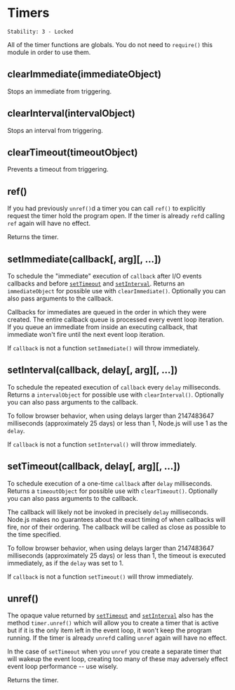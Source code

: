 # Timers

    Stability: 3 - Locked

All of the timer functions are globals.  You do not need to `require()`
this module in order to use them.

## clearImmediate(immediateObject)

Stops an immediate from triggering.

## clearInterval(intervalObject)

Stops an interval from triggering.

## clearTimeout(timeoutObject)

Prevents a timeout from triggering.

## ref()

If you had previously `unref()`d a timer you can call `ref()` to explicitly
request the timer hold the program open. If the timer is already `ref`d calling
`ref` again will have no effect.

Returns the timer.

## setImmediate(callback[, arg][, ...])

To schedule the "immediate" execution of `callback` after I/O events
callbacks and before [`setTimeout`][] and [`setInterval`][]. Returns an
`immediateObject` for possible use with `clearImmediate()`. Optionally you
can also pass arguments to the callback.

Callbacks for immediates are queued in the order in which they were created.
The entire callback queue is processed every event loop iteration. If you queue
an immediate from inside an executing callback, that immediate won't fire
until the next event loop iteration.

If `callback` is not a function `setImmediate()` will throw immediately.

## setInterval(callback, delay[, arg][, ...])

To schedule the repeated execution of `callback` every `delay` milliseconds.
Returns a `intervalObject` for possible use with `clearInterval()`. Optionally
you can also pass arguments to the callback.

To follow browser behavior, when using delays larger than 2147483647
milliseconds (approximately 25 days) or less than 1, Node.js will use 1 as the
`delay`.

If `callback` is not a function `setInterval()` will throw immediately.

## setTimeout(callback, delay[, arg][, ...])

To schedule execution of a one-time `callback` after `delay` milliseconds.
Returns a `timeoutObject` for possible use with `clearTimeout()`. Optionally you
can also pass arguments to the callback.

The callback will likely not be invoked in precisely `delay` milliseconds.
Node.js makes no guarantees about the exact timing of when callbacks will fire,
nor of their ordering. The callback will be called as close as possible to the
time specified.

To follow browser behavior, when using delays larger than 2147483647
milliseconds (approximately 25 days) or less than 1, the timeout is executed
immediately, as if the `delay` was set to 1.

If `callback` is not a function `setTimeout()` will throw immediately.

## unref()

The opaque value returned by [`setTimeout`][] and [`setInterval`][] also has the
method `timer.unref()` which will allow you to create a timer that is active but
if it is the only item left in the event loop, it won't keep the program
running. If the timer is already `unref`d calling `unref` again will have no
effect.

In the case of `setTimeout` when you `unref` you create a separate timer that
will wakeup the event loop, creating too many of these may adversely effect
event loop performance -- use wisely.

Returns the timer.

[`setInterval`]: timers.html#timers_setinterval_callback_delay_arg
[`setTimeout`]: timers.html#timers_settimeout_callback_delay_arg
